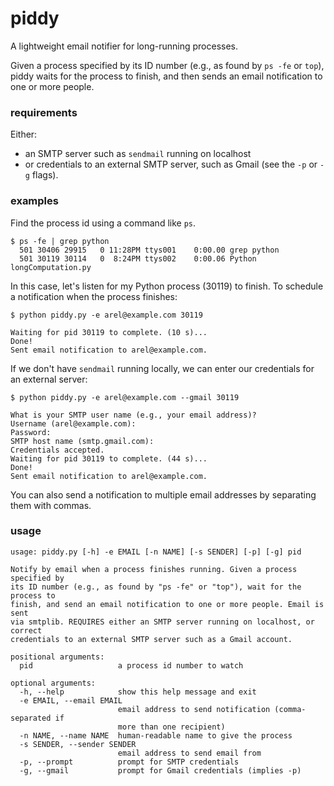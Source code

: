 piddy
=====

A lightweight email notifier for long-running processes.

Given a process specified by its ID number (e.g., as found by `ps -fe` or `top`),
piddy waits for the process to finish, and then sends an email notification to one or more
people.

### requirements
Either:
  * an SMTP server such as `sendmail` running on localhost
  * or credentials to an external SMTP server, such as Gmail (see the `-p` or `-g` flags).

### examples

Find the process id using a command like `ps`.
```
$ ps -fe | grep python
  501 30406 29915   0 11:28PM ttys001    0:00.00 grep python
  501 30119 30114   0  8:24PM ttys002    0:00.06 Python longComputation.py
```

In this case, let's listen for my Python process (30119) to finish. To schedule a notification when the process finishes:
```
$ python piddy.py -e arel@example.com 30119

Waiting for pid 30119 to complete. (10 s)...
Done!
Sent email notification to arel@example.com.
```

If we don't have `sendmail` running locally, we can enter our credentials
for an external server:
```
$ python piddy.py -e arel@example.com --gmail 30119

What is your SMTP user name (e.g., your email address)?
Username (arel@example.com):
Password:
SMTP host name (smtp.gmail.com):
Credentials accepted.
Waiting for pid 30119 to complete. (44 s)...
Done!
Sent email notification to arel@example.com.
```

You can also send a notification to multiple email addresses by separating them with commas.

### usage

```
usage: piddy.py [-h] -e EMAIL [-n NAME] [-s SENDER] [-p] [-g] pid

Notify by email when a process finishes running. Given a process specified by
its ID number (e.g., as found by "ps -fe" or "top"), wait for the process to
finish, and send an email notification to one or more people. Email is sent
via smtplib. REQUIRES either an SMTP server running on localhost, or correct
credentials to an external SMTP server such as a Gmail account.

positional arguments:
  pid                   a process id number to watch

optional arguments:
  -h, --help            show this help message and exit
  -e EMAIL, --email EMAIL
                        email address to send notification (comma-separated if
                        more than one recipient)
  -n NAME, --name NAME  human-readable name to give the process
  -s SENDER, --sender SENDER
                        email address to send email from
  -p, --prompt          prompt for SMTP credentials
  -g, --gmail           prompt for Gmail credentials (implies -p)
```
